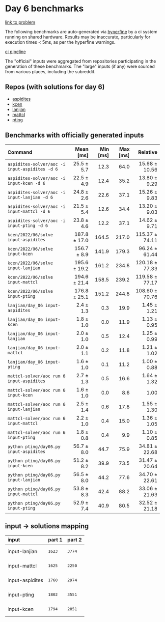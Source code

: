 # Day 6 benchmarks

[link to problem](http://adventofcode.com/2022/day/6)

The following benchmarks are auto-generated via [hyperfine](https://github.com/sharkdp/hyperfine) by a ci system running on shared hardware. Results may be inaccurate, particularly for execution times < 5ms, as per the hyperfine warnings.

[ci pipeline](http://ci.papercode.net:8080/teams/aoc2022/pipelines/aoc-compare-2022)

The "official" inputs were aggregated from repositories participating in the generation of these benchmarks. The "large" inputs (if any) were sourced from various places, including the subreddit.

## Repos (with solutions for day 6)


- [aspidites](https://github.com/aspidites/aoc2022)
- [kcen](https://github.com/kcen/AdventOfCode)
- [lanjian](https://github.com/LanJian/aoc-2022)
- [mattcl](https://github.com/mattcl/aoc2022)
- [pting](https://github.com/pting/aoc2022)

## Benchmarks with officially generated inputs
| Command | Mean [ms] | Min [ms] | Max [ms] | Relative |
|:---|---:|---:|---:|---:|
| `aspidites-solver/aoc -i input-aspidites -d 6` | 25.5 ± 5.7 | 12.3 | 64.0 | 15.68 ± 10.56 |
| `aspidites-solver/aoc -i input-kcen -d 6` | 22.5 ± 4.9 | 12.4 | 35.2 | 13.80 ± 9.29 |
| `aspidites-solver/aoc -i input-lanjian -d 6` | 24.8 ± 2.6 | 22.6 | 37.1 | 15.26 ± 9.83 |
| `aspidites-solver/aoc -i input-mattcl -d 6` | 21.5 ± 5.4 | 12.6 | 34.4 | 13.20 ± 9.03 |
| `aspidites-solver/aoc -i input-pting -d 6` | 23.8 ± 4.6 | 12.2 | 37.1 | 14.62 ± 9.71 |
| `kcen/2022/06/solve input-aspidites` | 187.8 ± 17.0 | 164.5 | 217.0 | 115.37 ± 74.11 |
| `kcen/2022/06/solve input-kcen` | 156.7 ± 8.9 | 141.9 | 179.3 | 96.24 ± 61.44 |
| `kcen/2022/06/solve input-lanjian` | 195.6 ± 19.2 | 161.2 | 234.8 | 120.18 ± 77.33 |
| `kcen/2022/06/solve input-mattcl` | 194.6 ± 21.4 | 158.5 | 239.2 | 119.58 ± 77.17 |
| `kcen/2022/06/solve input-pting` | 176.8 ± 25.1 | 151.2 | 244.8 | 108.60 ± 70.76 |
| `lanjian/day_06 input-aspidites` | 2.4 ± 1.3 | 0.3 | 19.9 | 1.45 ± 1.21 |
| `lanjian/day_06 input-kcen` | 1.8 ± 1.0 | 0.0 | 11.9 | 1.13 ± 0.95 |
| `lanjian/day_06 input-lanjian` | 2.0 ± 1.0 | 0.5 | 12.4 | 1.25 ± 0.99 |
| `lanjian/day_06 input-mattcl` | 2.0 ± 1.1 | 0.2 | 11.8 | 1.21 ± 1.02 |
| `lanjian/day_06 input-pting` | 1.6 ± 1.0 | 0.1 | 11.2 | 1.00 ± 0.88 |
| `mattcl-solver/aoc run 6 input-aspidites` | 2.7 ± 1.3 | 0.5 | 16.6 | 1.64 ± 1.32 |
| `mattcl-solver/aoc run 6 input-kcen` | 1.6 ± 1.0 | 0.0 | 8.6 | 1.00 |
| `mattcl-solver/aoc run 6 input-lanjian` | 2.5 ± 1.4 | 0.6 | 17.8 | 1.55 ± 1.30 |
| `mattcl-solver/aoc run 6 input-mattcl` | 2.2 ± 1.0 | 0.4 | 15.0 | 1.36 ± 1.05 |
| `mattcl-solver/aoc run 6 input-pting` | 1.8 ± 0.8 | 0.4 | 9.9 | 1.10 ± 0.85 |
| `python pting/day06.py input-aspidites` | 56.7 ± 8.0 | 44.7 | 75.9 | 34.81 ± 22.68 |
| `python pting/day06.py input-kcen` | 51.2 ± 8.2 | 39.9 | 73.5 | 31.47 ± 20.64 |
| `python pting/day06.py input-lanjian` | 56.5 ± 8.0 | 44.2 | 77.6 | 34.70 ± 22.61 |
| `python pting/day06.py input-mattcl` | 53.8 ± 8.3 | 42.4 | 88.2 | 33.06 ± 21.63 |
| `python pting/day06.py input-pting` | 52.9 ± 7.4 | 40.9 | 80.5 | 32.52 ± 21.18 |

## input -> solutions mapping
|input|part 1|part 2|
|:---|:---|:---|
|input-lanjian|<pre>1623</pre>|<pre>3774</pre>|
|input-mattcl|<pre>1625</pre>|<pre>2250</pre>|
|input-aspidites|<pre>1760</pre>|<pre>2974</pre>|
|input-pting|<pre>1802</pre>|<pre>3551</pre>|
|input-kcen|<pre>1794</pre>|<pre>2851</pre>|
